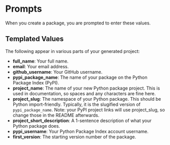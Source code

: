 # Prompts

When you create a package, you are prompted to enter these values.

## Templated Values

The following appear in various parts of your generated project:

- **full_name**: Your full name.
- **email**: Your email address.
- **github_username**: Your GitHub username.
- **pypi_package_name**: The name of your package on the Python Package Index (PyPI).
- **project_name**: The name of your new Python package project. This is used in documentation, so spaces and any characters are fine here.
- **project_slug**: The namespace of your Python package. This should be Python import-friendly. Typically, it is the slugified version of `pypi_package_name`. Note: your PyPI project links will use project_slug, so change those in the README afterwards.
- **project_short_description**: A 1-sentence description of what your Python package does.
- **pypi_username**: Your Python Package Index account username.
- **first_version**: The starting version number of the package.
